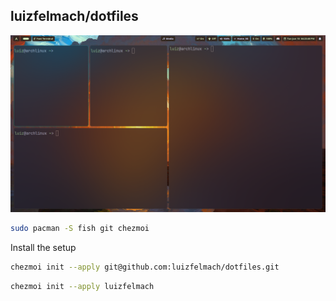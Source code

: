 ## luizfelmach/dotfiles

<p align="center">
  <img src="./assets/example.png" alt="Example" />
</p>

```bash
sudo pacman -S fish git chezmoi
```

Install the setup

```bash
chezmoi init --apply git@github.com:luizfelmach/dotfiles.git
```

```bash
chezmoi init --apply luizfelmach
```
